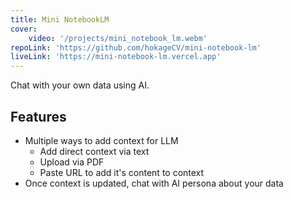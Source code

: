 ```yaml
---
title: Mini NotebookLM
cover:
    video: '/projects/mini_notebook_lm.webm'
repoLink: 'https://github.com/hokageCV/mini-notebook-lm'
liveLink: 'https://mini-notebook-lm.vercel.app'
---
```


Chat with your own data using AI.

## Features

- Multiple ways to add context for LLM
  - Add direct context via text
  - Upload via PDF
  - Paste URL to add it's content to context
- Once context is updated, chat with AI persona about your data
